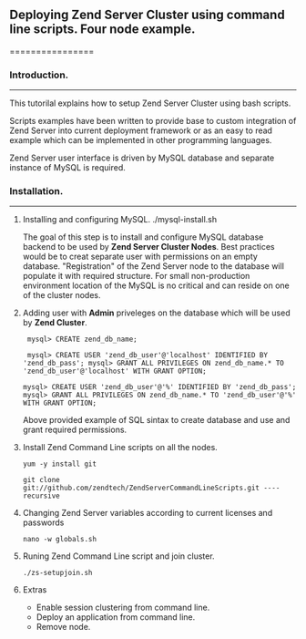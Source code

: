 ## Deploying Zend Server Cluster using command line scripts. Four node example. 
================

### Introduction.
---------------
This tutorilal explains how to setup Zend Server Cluster using bash scripts. 

Scripts examples have been written to provide base to custom integration of Zend Server into current deployment framework or as an easy to read example which can be implemented in other programming languages. 

Zend Server user interface is driven by MySQL database and separate instance of MySQL is required.


### Installation.
---------------

1. Installing and configuring MySQL. 
	./mysql-install.sh 
	
	The goal of this step is to install and configure MySQL database backend to be used by **Zend Server Cluster Nodes**. Best practices would be to creat separate user with permissions on an empty database. "Registration" of the Zend Server node to the database will populate it with required structure. For small non-production environment location of the MySQL is no critical and can reside on one of the cluster nodes.  
	
2. Adding user with **Admin** priveleges on the database which will be used by **Zend Cluster**.
	 
	`
    mysql> CREATE zend_db_name;`
	
	`
    mysql> CREATE USER 'zend_db_user'@'localhost' IDENTIFIED BY 'zend_db_pass';
	mysql> GRANT ALL PRIVILEGES ON zend_db_name.* TO 'zend_db_user'@'localhost'
    WITH GRANT OPTION;`
	
	`
	mysql> CREATE USER 'zend_db_user'@'%' IDENTIFIED BY 'zend_db_pass';
	mysql> GRANT ALL PRIVILEGES ON zend_db_name.* TO 'zend_db_user'@'%'
    WITH GRANT OPTION;
	`
	
	Above provided example of SQL sintax to create database and use and grant required permissions.
	
3. Install Zend Command Line scripts on all the nodes.
	
	`yum -y install git`
	
	`git clone git://github.com/zendtech/ZendServerCommandLineScripts.git ----recursive`
4. Changing Zend Server variables according to current licenses and passwords
   
   `nano -w globals.sh`
	
	
5. Runing Zend Command Line script and join cluster.
   
   `./zs-setupjoin.sh`

6. Extras

	- Enable session clustering from command line.
  	- Deploy an application from command line.
  	- Remove node. 
 
 